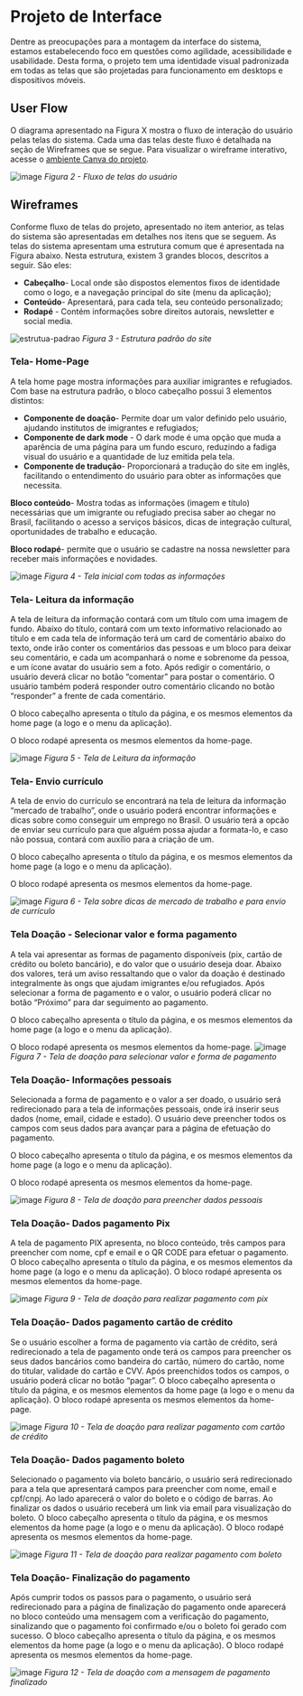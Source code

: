 
# Projeto de Interface

Dentre as preocupações para a montagem da interface do sistema, estamos estabelecendo foco em questões como agilidade, acessibilidade e usabilidade. Desta forma, o projeto tem uma identidade visual padronizada em todas as telas que são projetadas para funcionamento em desktops e dispositivos móveis.


## User Flow
O diagrama apresentado na Figura X mostra o fluxo de interação do usuário pelas telas do sistema. Cada uma das telas deste fluxo é detalhada na seção de Wireframes que se segue. Para visualizar o wireframe interativo, acesse o [ambiente Canva do projeto](https://www.canva.com/design/DAFfUhRQzJM/slz_UaO9ao0CTZFsXiB_Bg/edit?analyticsCorrelationId=982b0837-b935-4070-9337-4f9de4c075ed).

![image](https://github.com/ICEI-PUC-Minas-PMV-ADS/pmv-ads-2023-1-e1-proj-web-t1-projeto-imigrante/assets/93337008/f7798152-f823-425a-aeea-bcc0cc8e6f73)
*Figura 2 - Fluxo de telas do usuário*


## Wireframes
Conforme fluxo de telas do projeto, apresentado no item anterior, as telas do sistema são apresentadas em detalhes nos itens que se seguem. As telas do sistema apresentam uma estrutura comum que é apresentada na Figura abaixo. Nesta estrutura, existem 3 grandes blocos, descritos a seguir. São eles:

- **Cabeçalho**- Local onde são dispostos elementos fixos de identidade como o logo, e a navegação principal do site (menu da aplicação); 
- **Conteúdo**-  Apresentará, para cada tela, seu conteúdo personalizado;
- **Rodapé** -  Contém informações sobre direitos autorais, newsletter e social media.

![estrutua-padrao](https://user-images.githubusercontent.com/93337008/232315869-01305876-2750-4d61-9b16-63a0b154256b.PNG)
*Figura 3 - Estrutura padrão do site*

### Tela- Home-Page
A tela home page mostra informações para auxiliar imigrantes e refugiados.
Com base na estrutura padrão, o bloco cabeçalho possui 3 elementos distintos:
- **Componente de doação**- Permite doar um valor definido pelo usuário, ajudando institutos de imigrantes e refugiados;
- **Componente de dark mode** - O dark mode é uma opção que muda a aparência de uma página para um fundo escuro, reduzindo a fadiga visual do usuário e a quantidade de luz emitida pela tela.
- **Componente de tradução**- Proporcionará a tradução do site em inglês, facilitando o entendimento do usuário para obter as informações que necessita.


**Bloco conteúdo**- Mostra todas as informações (imagem e título) necessárias que um imigrante ou refugiado precisa saber ao chegar no Brasil, facilitando o acesso a serviços básicos, dicas de integração cultural, oportunidades de trabalho e educação.

**Bloco rodapé**- permite que o usuário se cadastre na nossa newsletter para receber mais informações e novidades.

![image](https://github.com/ICEI-PUC-Minas-PMV-ADS/pmv-ads-2023-1-e1-proj-web-t1-projeto-imigrante/assets/93337008/50d9d2a6-de2a-438f-bc70-6c9ba07b67fa)
*Figura 4 - Tela inicial com todas as informações*


### Tela- Leitura da informação
A tela de leitura da informação contará com um título com uma imagem de fundo. 
Abaixo do título, contará com um texto informativo relacionado ao título e em cada tela de informação terá um card de comentário abaixo do texto, onde irão conter os comentários das pessoas e um bloco para deixar seu comentário, e cada um acompanhará o nome e sobrenome da pessoa, e  um ícone avatar do usuário sem a foto. Após redigir o comentário, o usuário deverá clicar no botão “comentar” para postar o comentário. O usuário também poderá responder outro comentário clicando no botão “responder” a frente de cada comentário.

O bloco cabeçalho apresenta o título da página, e os mesmos elementos da home page (a logo e o menu da aplicação).

O bloco rodapé apresenta os mesmos elementos da home-page.

![image](https://github.com/ICEI-PUC-Minas-PMV-ADS/pmv-ads-2023-1-e1-proj-web-t1-projeto-imigrante/assets/93337008/fb380d0e-0c26-4af0-a676-0c7eba9b23de)
*Figura 5 - Tela de Leitura da informação*

### Tela- Envio currículo
A tela de envio do currículo se encontrará na tela de leitura da informação “mercado de trabalho”, onde o usuário poderá encontrar informações e dicas sobre como conseguir um emprego no Brasil. O usuário terá a opcão de enviar seu currículo para que alguém possa ajudar a formata-lo, e caso não possua, contará com auxílio para a criação de um.

O bloco cabeçalho apresenta o título da página, e os mesmos elementos da home page (a logo e o menu da aplicação). 

O bloco rodapé apresenta os mesmos elementos da home-page.

![image](https://github.com/ICEI-PUC-Minas-PMV-ADS/pmv-ads-2023-1-e1-proj-web-t1-projeto-imigrante/assets/93337008/a79a1c74-708a-482e-a6a9-4db8b977b4c9)
*Figura 6 - Tela sobre dicas de mercado de trabalho e para envio de currículo*

### Tela Doação - Selecionar valor e forma pagamento
A tela vai apresentar as formas de pagamento disponíveis (pix, cartão de crédito ou boleto bancário), e do valor que o usuário deseja doar.
Abaixo dos valores, terá um aviso ressaltando que o valor da doação é destinado integralmente às ongs que ajudam imigrantes e/ou refugiados.
Após selecionar a forma de pagamento e o valor, o usuário poderá clicar no botão “Próximo” para dar seguimento ao pagamento.

O bloco cabeçalho apresenta o título da página, e os mesmos elementos da home page (a logo e o menu da aplicação). 

O bloco rodapé apresenta os mesmos elementos da home-page.
![image](https://github.com/ICEI-PUC-Minas-PMV-ADS/pmv-ads-2023-1-e1-proj-web-t1-projeto-imigrante/assets/93337008/5defd8ac-abcc-4ce2-8144-a61a33d20dce)
*Figura 7 - Tela de doação para selecionar valor e forma de pagamento*

### Tela Doação- Informações pessoais
Selecionada a forma de pagamento e o valor a ser doado, o usuário será redirecionado para a tela de informações pessoais, onde irá inserir seus dados (nome, email, cidade e estado). O usuário deve preencher todos os campos com seus dados para avançar para a página de efetuação do pagamento.

O bloco cabeçalho apresenta o título da página, e os mesmos elementos da home page (a logo e o menu da aplicação). 

O bloco rodapé apresenta os mesmos elementos da home-page.

![image](https://github.com/ICEI-PUC-Minas-PMV-ADS/pmv-ads-2023-1-e1-proj-web-t1-projeto-imigrante/assets/93337008/2e2ade15-7382-4e45-9bb0-498435067488)
*Figura 8 - Tela de doação para preencher dados pessoais*

### Tela Doação- Dados pagamento Pix
A tela de pagamento PIX apresenta, no bloco conteúdo, três campos para preencher com nome, cpf e email e o QR CODE para efetuar o pagamento.
O bloco cabeçalho apresenta o título da página, e os mesmos elementos da home page (a logo e o menu da aplicação). 
O bloco rodapé apresenta os mesmos elementos da home-page.

![image](https://github.com/ICEI-PUC-Minas-PMV-ADS/pmv-ads-2023-1-e1-proj-web-t1-projeto-imigrante/assets/93337008/4e242af5-d1a0-4276-a741-2053c91c2ab4)
*Figura 9 - Tela de doação para realizar pagamento com pix*

### Tela Doação- Dados pagamento cartão de crédito
Se o usuário escolher a forma de pagamento via cartão de crédito, será redirecionado a tela de pagamento onde terá os campos para preencher os seus dados bancários como bandeira do cartão, número do cartão, nome do titular, validade do cartão e CVV. Após preenchidos todos os campos, o usuário poderá clicar no botão “pagar”.
O bloco cabeçalho apresenta o título da página, e os mesmos elementos da home page (a logo e o menu da aplicação). 
O bloco rodapé apresenta os mesmos elementos da home-page.

![image](https://github.com/ICEI-PUC-Minas-PMV-ADS/pmv-ads-2023-1-e1-proj-web-t1-projeto-imigrante/assets/93337008/1703d0ad-3aac-40f5-99d1-70de0db4159d)
*Figura 10 - Tela de doação para realizar pagamento com cartão de crédito*

### Tela Doação- Dados pagamento boleto
Selecionado o pagamento via boleto bancário, o usuário será redirecionado para a tela que apresentará campos para preencher com nome, email e cpf/cnpj. Ao lado aparecerá o valor do boleto e o código de barras. Ao finalizar os dados o usuário receberá um link via email para visualização do boleto.
O bloco cabeçalho apresenta o título da página, e os mesmos elementos da home page (a logo e o menu da aplicação). 
O bloco rodapé apresenta os mesmos elementos da home-page.

![image](https://github.com/ICEI-PUC-Minas-PMV-ADS/pmv-ads-2023-1-e1-proj-web-t1-projeto-imigrante/assets/93337008/8258bc97-7af3-4a46-9a82-272116a4d7db)
*Figura 11 - Tela de doação para realizar pagamento com boleto*


### Tela Doação- Finalização do pagamento
Após cumprir todos os passos para o pagamento, o usuário será redirecionado para a página de finalização do pagamento onde aparecerá no bloco conteúdo uma mensagem com a verificação do pagamento, sinalizando que o pagamento foi confirmado e/ou o boleto foi gerado com sucesso.
O bloco cabeçalho apresenta o título da página, e os mesmos elementos da home page (a logo e o menu da aplicação). 
O bloco rodapé apresenta os mesmos elementos da home-page.

![image](https://github.com/ICEI-PUC-Minas-PMV-ADS/pmv-ads-2023-1-e1-proj-web-t1-projeto-imigrante/assets/93337008/8864e565-df6b-4ff6-93d5-6aa75afed2ac)
*Figura 12 - Tela de doação com a mensagem de pagamento finalizado*





